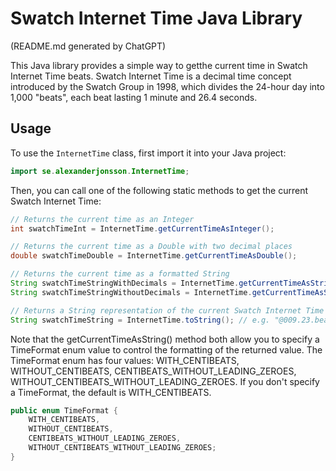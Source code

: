 # Swatch Internet Time Java Library
(README.md generated by ChatGPT)

This Java library provides a simple way to getthe current time in Swatch Internet Time beats. Swatch Internet Time is a decimal time concept introduced by the Swatch Group in 1998, which divides the 24-hour day into 1,000 "beats", each beat lasting 1 minute and 26.4 seconds.

## Usage

To use the `InternetTime` class, first import it into your Java project:

```java
import se.alexanderjonsson.InternetTime;
```
Then, you can call one of the following static methods to get the current Swatch Internet Time:
```java
// Returns the current time as an Integer
int swatchTimeInt = InternetTime.getCurrentTimeAsInteger();

// Returns the current time as a Double with two decimal places
double swatchTimeDouble = InternetTime.getCurrentTimeAsDouble();

// Returns the current time as a formatted String
String swatchTimeStringWithDecimals = InternetTime.getCurrentTimeAsString(TimeFormat.WITH_DECIMALS); // e.g. "123.23"
String swatchTimeStringWithoutDecimals = InternetTime.getCurrentTimeAsString(TimeFormat.WITHOUT_DECIMALS); // e.g. "123"

// Returns a String representation of the current Swatch Internet Time in the format "@<time_in_beats>.beats"
String swatchTimeString = InternetTime.toString(); // e.g. "@009.23.beats"
```
Note that the getCurrentTimeAsString() method both allow you to specify a TimeFormat enum value to control the formatting of the returned value. The TimeFormat enum has four values:  WITH_CENTIBEATS, WITHOUT_CENTIBEATS, CENTIBEATS_WITHOUT_LEADING_ZEROES, WITHOUT_CENTIBEATS_WITHOUT_LEADING_ZEROES. If you don't specify a TimeFormat, the default is WITH_CENTIBEATS.
```java
public enum TimeFormat {
    WITH_CENTIBEATS,
    WITHOUT_CENTIBEATS,
    CENTIBEATS_WITHOUT_LEADING_ZEROES,
    WITHOUT_CENTIBEATS_WITHOUT_LEADING_ZEROES;
}
```
